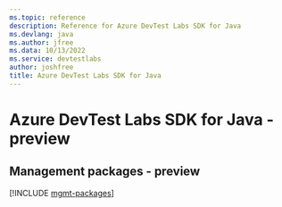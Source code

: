 ```yaml
---
ms.topic: reference
description: Reference for Azure DevTest Labs SDK for Java
ms.devlang: java
ms.author: jfree
ms.data: 10/13/2022
ms.service: devtestlabs
author: joshfree
title: Azure DevTest Labs SDK for Java
---
```

# Azure DevTest Labs SDK for Java - preview

## Management packages - preview
[!INCLUDE [mgmt-packages](devtest-labs-mgmt-index.md)]
